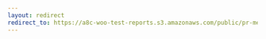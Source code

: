 ```yaml
---
layout: redirect
redirect_to: https://a8c-woo-test-reports.s3.amazonaws.com/public/pr-merge/43791/api/index.html
---
```

